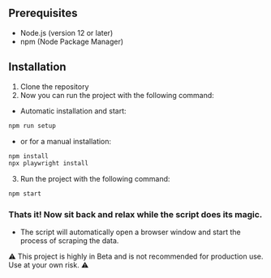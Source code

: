 ## Prerequisites

- Node.js (version 12 or later)
- npm (Node Package Manager)

## Installation
1. Clone the repository
2. Now you can run the project with the following command:
+ Automatic installation and start:
```bash 
npm run setup
```
+ or for a manual installation:
```bash
npm install
npx playwright install
```
3. Run the project with the following command:
```bash
npm start
```

### Thats it! Now sit back and relax while the script does its magic.
- The script will automatically open a browser window and start the process of scraping the data.
  
⚠️ This project is highly in Beta and is not recommended for production use. Use at your own risk. ⚠️
